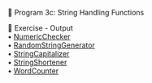 📌 Program 3c: String Handling Functions  

📝 Exercise - Output  
• [NumericChecker](https://github.com/KUSUMA-74/Advanced_Java/blob/main/Lab3_StringHandling/3c-stringhandlingfunctions/NumericChecker.png)  
• [RandomStringGenerator](https://github.com/KUSUMA-74/Advanced_Java/blob/main/Lab3_StringHandling/3c-stringhandlingfunctions/RandomStringGenerator.png)  
• [StringCapitalizer](https://github.com/KUSUMA-74/Advanced_Java/blob/main/Lab3_StringHandling/3c-stringhandlingfunctions/StringCapitalizer.png)  
• [StringShortener](https://github.com/KUSUMA-74/Advanced_Java/blob/main/Lab3_StringHandling/3c-stringhandlingfunctions/StringShortener.png)  
• [WordCounter](https://github.com/KUSUMA-74/Advanced_Java/blob/main/Lab3_StringHandling/3c-stringhandlingfunctions/WordCounter.png)
